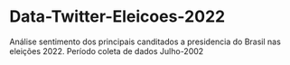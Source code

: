 # Data-Twitter-Eleicoes-2022

Análise sentimento dos principais canditados a presidencia do Brasil nas eleições 2022.
Período coleta de dados Julho-2002
